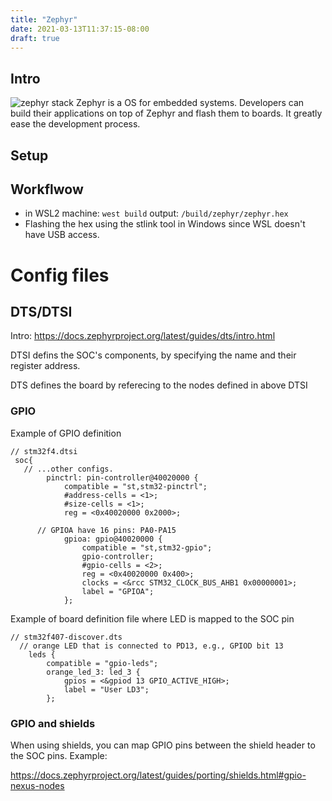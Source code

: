 ```yaml
---
title: "Zephyr"
date: 2021-03-13T11:37:15-08:00
draft: true
---
```


## Intro

![zephyr stack](https://www.zephyrproject.org/wp-content/uploads/sites/38/2020/03/Screen-Shot-2020-03-16-at-8.52.13-AM.png)
Zephyr is a OS for embedded systems. Developers can build their applications on top of Zephyr 
and flash them to boards. It greatly ease the development process.

## Setup


## Workflwow

* in WSL2 machine: `west build` output: `/build/zephyr/zephyr.hex`
* Flashing the hex using the stlink tool in Windows since WSL doesn't have USB access.


# Config files

## DTS/DTSI

Intro: https://docs.zephyrproject.org/latest/guides/dts/intro.html

DTSI defins the SOC's components, by specifying the name and their register address.

DTS defines the board by referecing to the nodes defined in above DTSI

### GPIO

Example of GPIO definition

```
// stm32f4.dtsi
 soc{
   // ...other configs.
		pinctrl: pin-controller@40020000 {
			compatible = "st,stm32-pinctrl";
			#address-cells = <1>;
			#size-cells = <1>;
			reg = <0x40020000 0x2000>;

      // GPIOA have 16 pins: PA0-PA15
			gpioa: gpio@40020000 {
				compatible = "st,stm32-gpio";
				gpio-controller;
				#gpio-cells = <2>;
				reg = <0x40020000 0x400>;
				clocks = <&rcc STM32_CLOCK_BUS_AHB1 0x00000001>;
				label = "GPIOA";
			};
```

Example of board definition file where LED is mapped to the SOC pin

```
// stm32f407-discover.dts
  // orange LED that is connected to PD13, e.g., GPIOD bit 13
	leds {
		compatible = "gpio-leds";
		orange_led_3: led_3 {
			gpios = <&gpiod 13 GPIO_ACTIVE_HIGH>;
			label = "User LD3";
		};
```

### GPIO and shields

When using shields, you can map GPIO pins between the shield header to the SOC pins. Example:

https://docs.zephyrproject.org/latest/guides/porting/shields.html#gpio-nexus-nodes
